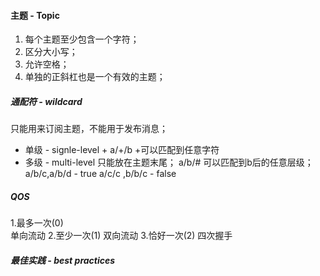 #### 主题 - Topic
1. 每个主题至少包含一个字符；
2. 区分大小写；
3. 允许空格；
4. 单独的正斜杠也是一个有效的主题；

##### 通配符 - wildcard
只能用来订阅主题，不能用于发布消息；
- 单级 - signle-level + 
	a/+/b  +可以匹配到任意字符
- 多级 - multi-level 
	只能放在主题末尾；
	a/b/# 可以匹配到b后的任意层级；
	a/b/c,a/b/d - true
	a/c/c ,b/b/c - false

##### QOS
1.最多一次(0)  
	单向流动
2.至少一次(1)
	双向流动
3.恰好一次(2)
	四次握手

##### 最佳实践 - best practices




